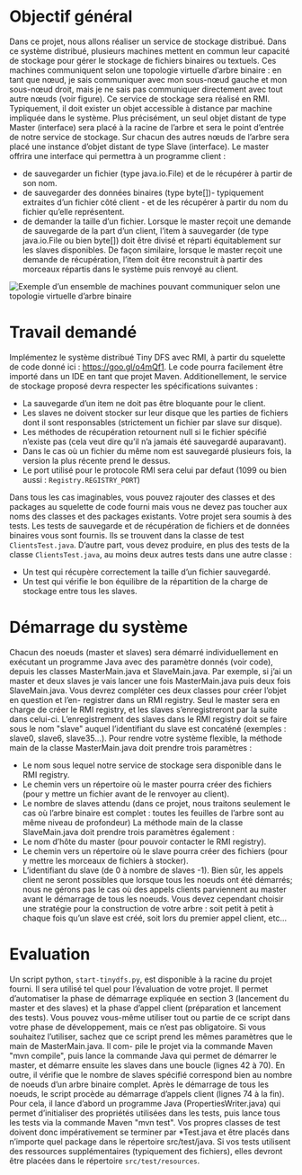 # Objectif général
Dans ce projet, nous allons réaliser un service de stockage distribué. Dans
ce système distribué, plusieurs machines mettent en commun leur capacité de
stockage pour gérer le stockage de fichiers binaires ou textuels. Ces machines
communiquent selon une topologie virtuelle d’arbre binaire : en tant que nœud,
je sais communiquer avec mon sous-nœud gauche et mon sous-nœud droit, mais
je ne sais pas communiquer directement avec tout autre nœuds (voir figure).
Ce service de stockage sera réalisé en RMI. Typiquement, il doit exister un objet
accessible à distance par machine impliquée dans le système. Plus précisément,
un seul objet distant de type Master (interface) sera placé à la racine de l’arbre et
sera le point d’entrée de notre service de stockage. Sur chacun des autres nœuds
de l’arbre sera placé une instance d’objet distant de type Slave (interface). Le
master offrira une interface qui permettra à un programme client :
- de sauvegarder un fichier (type java.io.File) et de le récupérer à partir de
son nom.
- de sauvegarder des données binaires (type byte[])- typiquement extraites
d’un fichier côté client - et de les récupérer à partir du nom du fichier
qu’elle représentent.
- de demander la taille d’un fichier.
Lorsque le master reçoit une demande de sauvegarde de la part d’un client,
l’item à sauvegarder (de type java.io.File ou bien byte[]) doit être divisé et
réparti équitablement sur les slaves disponibles. De façon similaire, lorsque le
master reçoit une demande de récupération, l’item doit être reconstruit à partir
des morceaux répartis dans le système puis renvoyé au client.

![Exemple d’un ensemble de machines pouvant communiquer selon
une topologie virtuelle d’arbre binaire](Capture.PNG)

# Travail demandé
Implémentez le système distribué Tiny DFS avec RMI, à partir du squelette
de code donné ici : https://goo.gl/o4mQf1. Le code pourra facilement être
importé dans un IDE en tant que projet Maven. Additionellement, le service de
stockage proposé devra respecter les spécifications suivantes :
- La sauvegarde d’un item ne doit pas être bloquante pour le client.
- Les slaves ne doivent stocker sur leur disque que les parties de fichiers
dont il sont responsables (strictement un fichier par slave sur disque).
- Les méthodes de récupération retournent null si le fichier spécifié n’existe
pas (cela veut dire qu’il n’a jamais été sauvegardé auparavant).
- Dans le cas où un fichier du même nom est sauvegardé plusieurs fois, la
version la plus récente prend le dessus.
- Le port utilisé pour le protocole RMI sera celui par defaut (1099 ou bien
aussi : `Registry.REGISTRY_PORT`)

Dans tous les cas imaginables, vous pouvez rajouter des classes et des packages
au squelette de code fourni mais vous ne devez pas toucher aux noms des
classes et des packages existants. Votre projet sera soumis à des tests. Les tests
de sauvegarde et de récupération de fichiers et de données binaires vous sont
fournis. Ils se trouvent dans la classe de test `ClientsTest.java`. D’autre part,
vous devez produire, en plus des tests de la classe `ClientsTest.java`, au moins
deux autres tests dans une autre classe :
- Un test qui récupère correctement la taille d’un fichier sauvegardé.
- Un test qui vérifie le bon équilibre de la répartition de la charge de
stockage entre tous les slaves.

# Démarrage du système
Chacun des noeuds (master et slaves) sera démarré individuellement en exécutant 
un programme Java avec  des paramètre donnés (voir code), depuis les
classes MasterMain.java et SlaveMain.java. Par exemple, si j’ai un master et
deux slaves je vais lancer une fois MasterMain.java puis deux fois SlaveMain.java.
Vous devrez compléter ces deux classes pour créer l’objet en question et l’en-
registrer dans un RMI registry. Seul le master sera en charge de créer le RMI
registry, et les slaves s’enregistreront par la suite dans celui-ci. L’enregistrement 
des slaves dans le RMI registry doit se faire sous le nom "slave" auquel
l’identifiant du slave est concaténé (exemples : slave0, slave6, slave35...). Pour
rendre votre système flexible, la méthode main de la classe MasterMain.java
doit prendre trois paramètres :
- Le nom sous lequel notre service de stockage sera disponible dans le RMI
registry.
-  Le chemin vers un répertoire où le master pourra créer des fichiers (pour
y mettre un fichier avant de le renvoyer au client).
- Le nombre de slaves attendu (dans ce projet, nous traitons seulement le
cas où l’arbre binaire est complet : toutes les feuilles de l’arbre sont au
même niveau de profondeur)
La méthode main de la classe SlaveMain.java doit prendre trois paramètres
également :
- Le nom d’hôte du master (pour pouvoir contacter le RMI registry).
- Le chemin vers un répertoire où le slave pourra créer des fichiers (pour y
mettre les morceaux de fichiers à stocker).
- L’identifiant du slave (de 0 à nombre de slaves -1).
Bien sûr, les appels client ne seront possibles que lorsque tous les noeuds ont
été démarrés; nous ne gérons pas le cas où des appels clients parviennent au
master avant le démarrage de tous les noeuds. Vous devez cependant choisir une
stratégie pour la construction de votre arbre : soit petit à petit à chaque fois
qu’un slave est créé, soit lors du premier appel client, etc...

# Evaluation
Un script python, `start-tinydfs.py`, est disponible à la racine du projet
fourni. Il sera utilisé tel quel pour l’évaluation de votre projet. Il permet d’automatiser 
la phase de démarrage expliquée en section 3 (lancement du master et
des slaves) et la phase d’appel client (préparation et lancement des tests). Vous
pouvez vous-même utiliser tout ou partie de ce script dans votre phase de développement, 
mais ce n’est pas obligatoire. Si vous souhaitez l’utiliser, sachez que
ce script prend les mêmes paramètres que le main de MasterMain.java. Il com-
pile le projet via la commande Maven "mvn compile", puis lance la commande
Java qui permet de démarrer le master, et démarre ensuite les slaves dans une
boucle (lignes 42 à 70). En outre, il vérifie que le nombre de slaves spécifié 
correspond bien au nombre de noeuds d’un arbre binaire complet. Après le démarrage
de tous les noeuds, le script procède au démarrage d’appels client (lignes 74 à la
fin). Pour cela, il lance d’abord un programme Java (PropertiesWriter.java)
qui permet d’initialiser des propriétés utilisées dans les tests, puis lance tous les
tests via la commande Maven "mvn test". Vos propres classes de test doivent
donc impérativement se terminer par *Test.java et être placés dans n’importe
quel package dans le répertoire src/test/java. Si vos tests utilisent des 
ressources supplémentaires (typiquement des fichiers), elles devront être placées
dans le répertoire `src/test/resources`.
